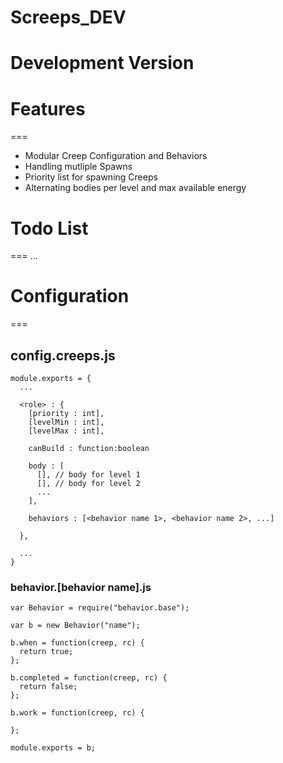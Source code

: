 # Screeps_DEV
Development Version
===

# Features
===
- Modular Creep Configuration and Behaviors
- Handling mutliple Spawns
- Priority list for spawning Creeps
- Alternating bodies per level and max available energy

# Todo List
===
...

# Configuration
===

## config.creeps.js
```
module.exports = {
  ...

  <role> : {
    [priority : int],
    [levelMin : int],
    [levelMax : int],

    canBuild : function:boolean

    body : [
      [], // body for level 1
      [], // body for level 2
      ...
    ],

    behaviors : [<behavior name 1>, <behavior name 2>, ...]

  },

  ...
}
```

### behavior.[behavior name].js
```
var Behavior = require("behavior.base");

var b = new Behavior("name");

b.when = function(creep, rc) {
  return true;
};

b.completed = function(creep, rc) {
  return false;
};

b.work = function(creep, rc) {

};

module.exports = b;
```
